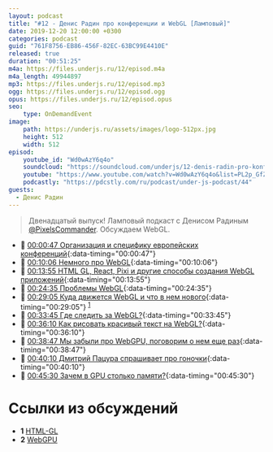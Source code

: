 ```yaml
---
layout: podcast
title: "#12 - Денис Радин про конференции и WebGL [Ламповый]"
date: 2019-12-20 12:00:00 +0300
categories: podcast
guid: "761F8756-EB86-456F-82EC-63BC99E4410E"
released: true
duration: "00:51:25"
m4a: https://files.underjs.ru/12/episod.m4a
m4a_length: 49944897
mp3: https://files.underjs.ru/12/episod.mp3
ogg: https://files.underjs.ru/12/episod.ogg
opus: https://files.underjs.ru/12/episod.opus
seo:
    type: OnDemandEvent
image:
    path: https://underjs.ru/assets/images/logo-512px.jpg
    height: 512
    width: 512
episod:
    youtube_id: "Wd0wAzY6q4o"
    soundcloud: "https://soundcloud.com/underjs/12-denis-radin-pro-konferentsii-i-webgl-lampovyy"
    youtube: "https://www.youtube.com/watch?v=Wd0wAzY6q4o&list=PL2p_GfZz-_1OWXrKUZRBc8LzMz5FJNXW7"
    podcastly: "https://pdcstly.com/ru/podcast/under-js-podcast/44"
guests:
  - Денис Радин
---
```


> Двенадцатый выпуск! Ламповый подкаст с Денисом Радиным [@PixelsCommander](https://twitter.com/PixelsCommander). Обсуждаем WebGL.

- 🤔 [00:00:47 Организация и специфику европейских конференций](#){:data-timing="00:00:47"}
- 🤔 [00:10:06 Немного про WebGL](#){:data-timing="00:10:06"}
- 🤔 [00:13:55 HTML GL, React, Pixi и другие способы создания WebGL приложений](#){:data-timing="00:13:55"}
- 🤔 [00:24:35 Проблемы WebGL](#){:data-timing="00:24:35"}
- 🤔 [00:29:05 Куда движется WebGL и что в нем нового](#){:data-timing="00:29:05"} <sup>[1](#note1)</sup>
- 🤔 [00:33:45 Где следить за WebGL?](#){:data-timing="00:33:45"}
- 🤔 [00:36:10 Как рисовать красивый текст на WebGL?](#){:data-timing="00:36:10"}
- 🤔 [00:38:47 Мы забыли про WebGPU, поговорим о нем еще раз](#){:data-timing="00:38:47"}
- 🤔 [00:40:10 Дмитрий Пацура спрашивает про гоночки](#){:data-timing="00:40:10"}
- 🤔 [00:45:30 Зачем в GPU столько памяти?](#){:data-timing="00:45:30"}

# Ссылки из обсуждений

- <b id="note1">1</b> [HTML-GL](https://github.com/PixelsCommander/HTML-GL)
- <b id="note2">2</b> [WebGPU](https://www.w3.org/community/gpu/)
